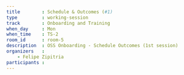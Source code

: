```yaml
---
title        : Schedule & Outcomes (#1)
type         : working-session
track        : Onboarding and Training
when_day     : Mon
when_time    : TS-2
room_id      : room-5
description  : OSS Onboarding - Schedule Outcomes (1st session)
organizers   :
    - Felipe Zipitria
participants :
---
```



